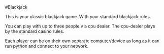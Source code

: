 #Blackjack

This is your classic blackjack game.  With your standard blackjack rules.

You can play with up to three people v a cpu dealer.  The cpu-dealer plays by the standard 
casino rules.  

Each player can be on their own separate computer/device as long as it can run python and 
connect to your network.

